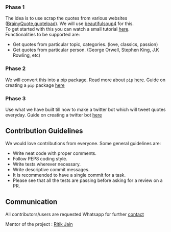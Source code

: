 
### Phase 1
The idea is to use scrap the quotes from various websites ([BrainyQuote](https://www.brainyquote.com/),[quoteload](https://www.quoteload.com/)). We will use [beautifulsoup4](https://pypi.org/project/beautifulsoup4/) for this.<br />
To get started with this you can watch a small tutorial [here](https://www.youtube.com/watch?v=ng2o98k983k).<br />
Functionalities to be supported are:
* Get quotes from particular topic, categories. (love, classics, passion)
* Get quotes from particular person. (George Orwell, Stephen King, J.K Rowling, etc)

### Phase 2

We will convert this into a pip package. Read more about `pip` [here](https://www.w3schools.com/python/python_pip.asp). 
Guide on creating a `pip` package [here](https://dzone.com/articles/executable-package-pip-install)

### Phase 3

Use what we have built till now to make a twitter bot which will tweet quotes everyday.
Guide on creating a twitter bot [here](https://learn.g2.com/how-to-make-a-twitter-bot)

## Contribution Guidelines

We would love contributions from everyone. Some general guidelines are:
* Write neat code with proper comments.
* Follow PEP8 coding style.
* Write tests wherever necessary.
* Write descriptive commit messages.
* It is recommended to have a single commit for a task.
* Please see that all the tests are passing before asking for a review on a PR.

## Communication

All contributors/users are requested Whatsapp for further [contact](https://api.whatsapp.com/send?phone=919424913170&text=&source=&data=)

Mentor of the project : [Ritik Jain](https://github.com/Rits1272)
